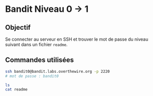 # Bandit Niveau 0 → 1

## Objectif
Se connecter au serveur en SSH et trouver le mot de passe du niveau suivant dans un fichier `readme`.

## Commandes utilisées
```bash
ssh bandit0@bandit.labs.overthewire.org -p 2220
# mot de passe : bandit0

ls
cat readme

